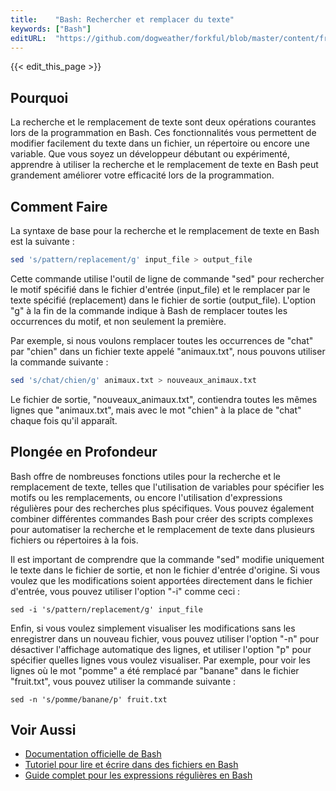 ```yaml
---
title:    "Bash: Rechercher et remplacer du texte"
keywords: ["Bash"]
editURL:  "https://github.com/dogweather/forkful/blob/master/content/fr/bash/searching-and-replacing-text.md"
---
```


{{< edit_this_page >}}

## Pourquoi

La recherche et le remplacement de texte sont deux opérations courantes lors de la programmation en Bash. Ces fonctionnalités vous permettent de modifier facilement du texte dans un fichier, un répertoire ou encore une variable. Que vous soyez un développeur débutant ou expérimenté, apprendre à utiliser la recherche et le remplacement de texte en Bash peut grandement améliorer votre efficacité lors de la programmation.

## Comment Faire

La syntaxe de base pour la recherche et le remplacement de texte en Bash est la suivante :

```Bash
sed 's/pattern/replacement/g' input_file > output_file
```

Cette commande utilise l'outil de ligne de commande "sed" pour rechercher le motif spécifié dans le fichier d'entrée (input_file) et le remplacer par le texte spécifié (replacement) dans le fichier de sortie (output_file). L'option "g" à la fin de la commande indique à Bash de remplacer toutes les occurrences du motif, et non seulement la première.

Par exemple, si nous voulons remplacer toutes les occurrences de "chat" par "chien" dans un fichier texte appelé "animaux.txt", nous pouvons utiliser la commande suivante :

```Bash
sed 's/chat/chien/g' animaux.txt > nouveaux_animaux.txt
```

Le fichier de sortie, "nouveaux_animaux.txt", contiendra toutes les mêmes lignes que "animaux.txt", mais avec le mot "chien" à la place de "chat" chaque fois qu'il apparaît.

## Plongée en Profondeur

Bash offre de nombreuses fonctions utiles pour la recherche et le remplacement de texte, telles que l'utilisation de variables pour spécifier les motifs ou les remplacements, ou encore l'utilisation d'expressions régulières pour des recherches plus spécifiques. Vous pouvez également combiner différentes commandes Bash pour créer des scripts complexes pour automatiser la recherche et le remplacement de texte dans plusieurs fichiers ou répertoires à la fois.

Il est important de comprendre que la commande "sed" modifie uniquement le texte dans le fichier de sortie, et non le fichier d'entrée d'origine. Si vous voulez que les modifications soient apportées directement dans le fichier d'entrée, vous pouvez utiliser l'option "-i" comme ceci :

```
sed -i 's/pattern/replacement/g' input_file
```

Enfin, si vous voulez simplement visualiser les modifications sans les enregistrer dans un nouveau fichier, vous pouvez utiliser l'option "-n" pour désactiver l'affichage automatique des lignes, et utiliser l'option "p" pour spécifier quelles lignes vous voulez visualiser. Par exemple, pour voir les lignes où le mot "pomme" a été remplacé par "banane" dans le fichier "fruit.txt", vous pouvez utiliser la commande suivante :

```
sed -n 's/pomme/banane/p' fruit.txt
```

## Voir Aussi

- [Documentation officielle de Bash](https://www.gnu.org/software/bash/manual/bash.html)
- [Tutoriel pour lire et écrire dans des fichiers en Bash](https://www.hostinger.fr/tutoriels/fichiers-bash-lecture-ecriture/)
- [Guide complet pour les expressions régulières en Bash](https://www.cyberciti.biz/faq/guide-to-bash-regular-expressions-regex/)